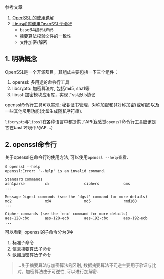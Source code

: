 参考文章

1. [OpenSSL 的使用详解](http://www.178linux.com/48764)
2. [Linux如何使用OpenSSL命令行](http://www.xitongzhijia.net/xtjc/20150327/43137_all.html)
    - base64编码/解码
    - 摘要算法校验文件的一致性
    - 文件加密/解密

## 1. 明确概念

OpenSSL是一个开源项目，其组成主要包括一下三个组件：

1. openssl: 多用途的命令行工具
2. libcrypto: 加密算法库, 包括md5, sha1等
3. libssl: 加密模块应用库，实现了ssl及tls协议

openssl命令行工具可以实现: 秘钥证书管理、对称加密和非对称加密(或解密)以及一些其他常用功能(比如生成随机字符串).

`libcrypto`与`libssl`在各种语言中都提供了API(我感觉`openssl`命令行工具应该是它在bash环境中的API...)

## 2. openssl命令行

关于openssl在命令行的使用方法, 可以使用`openssl --help`查看. 

```
$ openssl --help
openssl:Error: '--help' is an invalid command.

Standard commands
asn1parse         ca                ciphers           cms               
...

Message Digest commands (see the `dgst' command for more details)
md2               md4               md5               rmd160            
...

Cipher commands (see the `enc' command for more details)
aes-128-cbc       aes-128-ecb       aes-192-cbc       aes-192-ecb       
...
```

可以看到, openssl的子命令分为3种

1. 标准子命令
2. 信息摘要算法子命令
3. 数据加密算法子命令

> ...关于摘要算法与加密算法的区别, 数据摘要算法不可逆主要用于验证与比对，加密算法由于可逆性, 可以进行加解密.